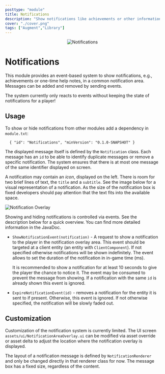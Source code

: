 ```yaml
---
posttype: "module" 
title: Notifications
description: "Show notifications like achievements or other information."
cover: "./cover.png"
tags: ["Augment","Library"]
---
```

<p align="center">
<img src="./docs/banner.png" alt="Notifications"/>
</p>

# Notifications

This module provides an event-based system to show notifications, e.g., achievements or one-time help notes, in a common
notification area. Messages can be added and removed by sending events.

The system currently only reacts to events without keeping the state of notifications for a player!

## Usage

To show or hide notifications from other modules add a dependency in `module.txt`:

```json5
  { "id": "Notifications", "minVersion": "0.1.0-SNAPSHOT" }
```

The displayed message itself is defined by the `Notification` class. Each message has an `id` to be able to identify 
duplicate messages or remove a specific notification. The system ensures that there is at most one message of the same 
identifier displayed on screen.

A notification may contain an _icon_, displayed on the left. There is room for two brief lines of text, the `title` and
a `subtitle`. See the image below for a visual representation of a notification. As the size of the notification box is
fixed developers should pay attention that the text fits into the available space.

![Notification Overlay](docs/notification.jpg)

Showing and hiding notifications is controlled via events. See the description below for a quick overview. You can find
more detailed information in the JavaDoc.

- `ShowNotificationEvent(notification)` - A request to show a notification to the player in the notification overlay area.
    This event should be targeted at a client entity (an entity with `ClientComponent`). If not specified otherwise 
    notifications will be shown indefinitely. The event allows to set the duration of the notification in in-game
    time (ms).
    
    It is recommended to show a notification for at least 10 seconds to give the player the chance to notice it. The 
    event may be consumed to prevent the message from showing. If a notification with the same `id` is already shown 
    this event is ignored.
- `ExpireNotificationEvent(id)` - removes a notification for the entity it is sent to if present. Otherwise, this event
    is ignored. If not otherwise specified, the notification will be slowly faded out.

## Customization

Customization of the notification system is currently limited. The UI screen `assets/ui/NotificationAreaOverlay.ui` can
be modified via asset override or asset delta to adjust the location where the notification overlay is displayed.

The layout of a notification message is defined by `NotificationRenderer` and only be changed directly in that renderer
class for now. The message box has a fixed size, regardless of the content.
